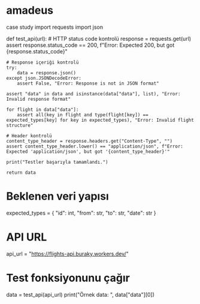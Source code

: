 # amadeus
case study
import requests
import json

def test_api(url):
    # HTTP status code kontrolü
    response = requests.get(url)
    assert response.status_code == 200, f"Error: Expected 200, but got {response.status_code}"

    # Response içeriği kontrolü
    try:
        data = response.json()
    except json.JSONDecodeError:
        assert False, "Error: Response is not in JSON format"

    assert "data" in data and isinstance(data["data"], list), "Error: Invalid response format"
    
    for flight in data["data"]:
        assert all(key in flight and type(flight[key]) == expected_types[key] for key in expected_types), "Error: Invalid flight structure"

    # Header kontrolü
    content_type_header = response.headers.get("Content-Type", "")
    assert content_type_header.lower() == "application/json", f"Error: Expected 'application/json', but got '{content_type_header}'"

    print("Testler başarıyla tamamlandı.")
    
    return data

# Beklenen veri yapısı
expected_types = {
    "id": int,
    "from": str,
    "to": str,
    "date": str
}

# API URL
api_url = "https://flights-api.buraky.workers.dev/"

# Test fonksiyonunu çağır
data = test_api(api_url)
print("Örnek data: ", data["data"][0])
